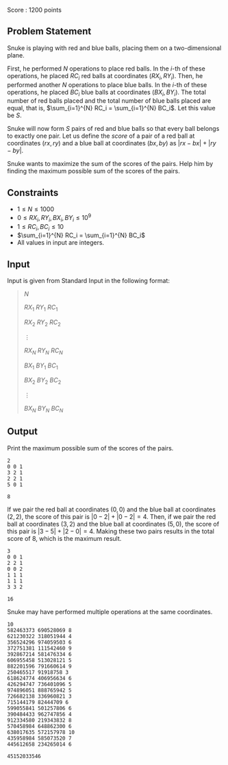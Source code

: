 Score : $1200$ points

## Problem Statement

Snuke is playing with red and blue balls, placing them on a two-dimensional plane.

First, he performed $N$ operations to place red balls. In the $i$-th of these operations, he placed $RC_i$ red balls at coordinates $(RX_i,RY_i)$.
Then, he performed another $N$ operations to place blue balls. In the $i$-th of these operations, he placed $BC_i$ blue balls at coordinates $(BX_i,BY_i)$.
The total number of red balls placed and the total number of blue balls placed are equal, that is, $\sum_{i=1}^{N} RC_i = \sum_{i=1}^{N} BC_i$. Let this value be $S$.

Snuke will now form $S$ pairs of red and blue balls so that every ball belongs to exactly one pair.
Let us define the *score* of a pair of a red ball at coordinates $(rx, ry)$ and a blue ball at coordinates $(bx, by)$ as $|rx-bx| + |ry-by|$.

Snuke wants to maximize the sum of the scores of the pairs.
Help him by finding the maximum possible sum of the scores of the pairs.

## Constraints

- $1 \leq N \leq 1000$
- $0 \leq RX_i,RY_i,BX_i,BY_i \leq 10^9$
- $1 \leq RC_i,BC_i \leq 10$
- $\sum_{i=1}^{N} RC_i = \sum_{i=1}^{N} BC_i$
- All values in input are integers.

## Input

Input is given from Standard Input in the following format:

> $N$
> 
> $RX_1$ $RY_1$ $RC_1$
> 
> $RX_2$ $RY_2$ $RC_2$
> 
> $\vdots$
> 
> $RX_N$ $RY_N$ $RC_N$
> 
> $BX_1$ $BY_1$ $BC_1$
> 
> $BX_2$ $BY_2$ $BC_2$
> 
> $\vdots$
> 
> $BX_N$ $BY_N$ $BC_N$

## Output

Print the maximum possible sum of the scores of the pairs.

```input1
2
0 0 1
3 2 1
2 2 1
5 0 1
```

```output1
8
```

If we pair the red ball at coordinates $(0,0)$ and the blue ball at coordinates $(2,2)$, the score of this pair is $|0-2| + |0-2|=4$.
Then, if we pair the red ball at coordinates $(3,2)$ and the blue ball at coordinates $(5,0)$, the score of this pair is $|3-5| + |2-0|=4$.
Making these two pairs results in the total score of $8$, which is the maximum result.

```input2
3
0 0 1
2 2 1
0 0 2
1 1 1
1 1 1
3 3 2
```

```output2
16
```

Snuke may have performed multiple operations at the same coordinates.

```input3
10
582463373 690528069 8
621230322 318051944 4
356524296 974059503 6
372751381 111542460 9
392867214 581476334 6
606955458 513028121 5
882201596 791660614 9
250465517 91918758 3
618624774 406956634 6
426294747 736401096 5
974896051 888765942 5
726682138 336960821 3
715144179 82444709 6
599055841 501257806 6
390484433 962747856 4
912334580 219343832 8
570458984 648862300 6
638017635 572157978 10
435958984 585073520 7
445612658 234265014 6
```

```output3
45152033546
```